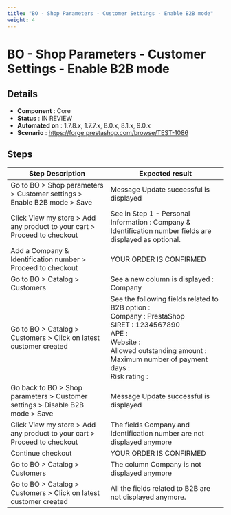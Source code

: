 ```yaml
---
title: "BO - Shop Parameters - Customer Settings - Enable B2B mode"
weight: 4
---
```


# BO - Shop Parameters - Customer Settings - Enable B2B mode
## Details
* **Component** : Core
* **Status** : IN REVIEW
* **Automated on** : 1.7.8.x, 1.7.7.x, 8.0.x, 8.1.x, 9.0.x
* **Scenario** : https://forge.prestashop.com/browse/TEST-1086

## Steps
| Step Description | Expected result |
| ----- | ----- |
| Go to BO > Shop parameters > Customer settings > Enable B2B mode > Save | Message Update successful is displayed |
| Click View my store > Add any product to your cart > Proceed to checkout | See in Step 1 - Personal Information : Company & Identification number fields are displayed as optional. |
| Add a Company & Identification number > Proceed to checkout | YOUR ORDER IS CONFIRMED |
| Go to BO > Catalog > Customers | See a new column is displayed : Company |
| Go to BO > Catalog > Customers > Click on latest customer created | See the following fields related to B2B option :<br>Company : PrestaShop<br>SIRET : 1234567890<br>APE :<br>Website :<br>Allowed outstanding amount :<br>Maximum number of payment days :<br>Risk rating : |
| Go back to BO > Shop parameters > Customer settings > Disable B2B mode > Save | Message Update successful is displayed |
| Click View my store > Add any product to your cart > Proceed to checkout | The fields Company and Identification number are not displayed anymore |
| Continue checkout | YOUR ORDER IS CONFIRMED |
| Go to BO > Catalog > Customers | The column Company is not displayed anymore |
| Go to BO > Catalog > Customers > Click on latest customer created | All the fields related to B2B are not displayed anymore. |
